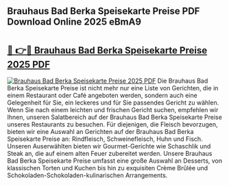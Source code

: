 ## Brauhaus Bad Berka Speisekarte Preise PDF Download Online 2025 eBmA9

# <h2><a href="http://gc8adm.nevu.top/?p=Brauhaus+Bad+Berka+Speisekarte+Preise">🔗 👉🔴 Brauhaus Bad Berka Speisekarte Preise 2025 PDF</a></h2>

[![Brauhaus Bad Berka Speisekarte Preise 2025 PDF](https://i.imgur.com/dBaPXMq.png)](http://gc8adm.nevu.top/?p=Brauhaus+Bad+Berka+Speisekarte+Preise)
Die Brauhaus Bad Berka Speisekarte Preise ist nicht mehr nur eine Liste von Gerichten, die in einem Restaurant oder Café angeboten werden, sondern auch eine Gelegenheit für Sie, ein leckeres und für Sie passendes Gericht zu wählen. Wenn Sie nach einem leichten und frischen Gericht suchen, empfehlen wir Ihnen, unseren Salatbereich auf der Brauhaus Bad Berka Speisekarte Preise unseres Restaurants zu besuchen. Für diejenigen, die Fleisch bevorzugen, bieten wir eine Auswahl an Gerichten auf der Brauhaus Bad Berka Speisekarte Preise an: Rindfleisch, Schweinefleisch, Huhn und Fisch. Unseren Auserwählten bieten wir Gourmet-Gerichte wie Schaschlik und Steak an, die auf einem alten Feuer zubereitet werden. Unsere Brauhaus Bad Berka Speisekarte Preise umfasst eine große Auswahl an Desserts, von klassischen Torten und Kuchen bis hin zu exquisiten Crème Brûlée und Schokoladen-Schokoladen-kulinarischen Arrangements.
